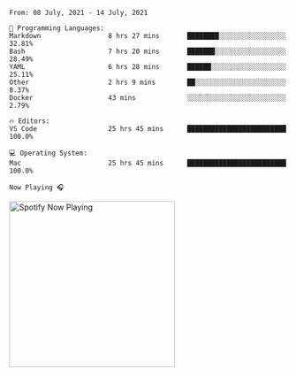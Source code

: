 <!--START_SECTION:waka-->
```text
From: 08 July, 2021 - 14 July, 2021

💬 Programming Languages: 
Markdown                 8 hrs 27 mins       ████████░░░░░░░░░░░░░░░░░   32.81% 
Bash                     7 hrs 20 mins       ███████░░░░░░░░░░░░░░░░░░   28.49% 
YAML                     6 hrs 28 mins       ██████░░░░░░░░░░░░░░░░░░░   25.11% 
Other                    2 hrs 9 mins        ██░░░░░░░░░░░░░░░░░░░░░░░   8.37% 
Docker                   43 mins             ░░░░░░░░░░░░░░░░░░░░░░░░░   2.79%

🔥 Editors: 
VS Code                  25 hrs 45 mins      █████████████████████████   100.0%

💻 Operating System: 
Mac                      25 hrs 45 mins      █████████████████████████   100.0%

```


<!--END_SECTION:waka-->

`Now Playing 🎧`

[<img src="https://spotify-now-playing-cyan-seven.vercel.app/api/spotify-playing" alt="Spotify Now Playing" width="300" />](https://open.spotify.com/user/gregnrobinson-ca)



